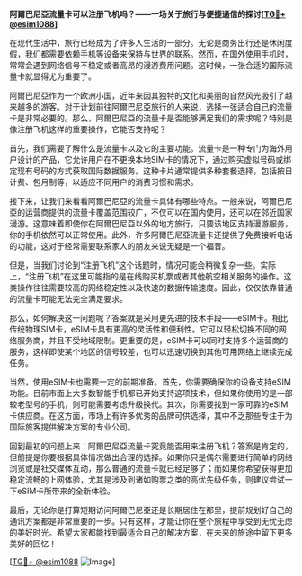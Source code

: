 **阿爾巴尼亞流量卡可以注册飞机吗？——一场关于旅行与便捷通信的探讨[[TG💪+ @esim1088](https://t.me/s/esim1088)]**

在现代生活中，旅行已经成为了许多人生活的一部分。无论是商务出行还是休闲度假，我们都需要依赖手机等设备来保持与世界的联系。然而，在国外使用手机时，常常会遇到网络信号不稳定或者高昂的漫游费用问题。这时候，一张合适的国际流量卡就显得尤为重要了。

阿爾巴尼亞作为一个欧洲小国，近年来因其独特的文化和美丽的自然风光吸引了越来越多的游客。对于计划前往阿爾巴尼亞旅行的人来说，选择一张适合自己的流量卡是非常必要的。那么，阿爾巴尼亞的流量卡是否能够满足我们的需求呢？特别是像注册飞机这样的重要操作，它能否支持呢？

首先，我们需要了解什么是流量卡以及它的主要功能。流量卡是一种专门为海外用户设计的产品，它允许用户在不更换本地SIM卡的情况下，通过购买虚拟号码或绑定现有号码的方式获取国际数据服务。这种卡片通常提供多种套餐选择，包括按日计费、包月制等，以适应不同用户的消费习惯和需求。

接下来，让我们来看看阿爾巴尼亞的流量卡具体有哪些特点。一般来说，阿爾巴尼亞的运营商提供的流量卡覆盖范围较广，不仅可以在国内使用，还可以在邻近国家漫游。这意味着即使你在阿爾巴尼亞以外的地方旅行，只要该地区支持漫游服务，你的手机依然可以正常使用。此外，许多阿爾巴尼亞流量卡还提供了免费接听电话的功能，这对于经常需要联系家人的朋友来说无疑是一个福音。

但是，当我们讨论到“注册飞机”这个话题时，情况可能会稍微复杂一些。实际上，“注册飞机”在这里可能指的是在线购买机票或者其他航空相关服务的操作。这类操作往往需要较高的网络稳定性以及快速的数据传输速度。因此，仅仅依靠普通的流量卡可能无法完全满足要求。

那么，如何解决这一问题呢？答案就是采用更先进的技术手段——eSIM卡。相比传统物理SIM卡，eSIM卡具有更高的灵活性和便利性。它可以轻松切换不同的网络服务商，并且不受地域限制。更重要的是，eSIM卡可以同时支持多个运营商的服务，这样即使某个地区的信号较差，也可以迅速切换到其他可用网络上继续完成任务。

当然，使用eSIM卡也需要一定的前期准备。首先，你需要确保你的设备支持eSIM功能。目前市面上大多数智能手机都已开始支持这项技术，但如果你使用的是一部较老型号的手机，则可能需要考虑升级换代。其次，你需要找到一家可靠的eSIM卡供应商。在这方面，市场上有许多优秀的品牌可供选择，其中不乏那些专注于为国际旅客提供解决方案的专业公司。

回到最初的问题上来：阿爾巴尼亞流量卡究竟能否用来注册飞机？答案是肯定的，但前提是你要根据具体情况做出合理的选择。如果你只是偶尔需要进行简单的网络浏览或是社交媒体互动，那么普通的流量卡就已经足够了；而如果你希望获得更加稳定流畅的上网体验，尤其是涉及到诸如购票之类的高优先级任务，则建议尝试一下eSIM卡所带来的全新体验。

最后，无论你是打算短期访问阿爾巴尼亞还是长期居住在那里，提前规划好自己的通讯方案都是非常重要的一步。只有这样，才能让你在整个旅程中享受到无忧无虑的美好时光。希望大家都能找到最适合自己的解决方案，在未来的旅途中留下更多美好的回忆！

[[TG💪+ @esim1088](https://t.me/s/esim1088) ![Image](https://i.postimg.cc/4NQfJmqS/Snipaste-2025-05-13-00-14-12.png)]